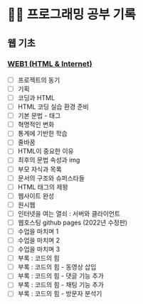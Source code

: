 # 👨‍💻 프로그래밍 공부 기록

## 웹 기초
### [WEB1 (HTML & Internet)](https://opentutorials.org/course/3084)

- [ ] 프로젝트의 동기
- [ ] 기획
- [ ] 코딩과 HTML
- [ ] HTML 코딩 실습 환경 준비
- [ ] 기본 문법 - 태그
- [ ] 혁명적인 변화
- [ ] 통계에 기반한 학습
- [ ] 줄바꿈
- [ ] HTML이 중요한 이유
- [ ] 최후의 문법 속성과 img
- [ ] 부모 자식과 목록
- [ ] 문서의 구조와 슈퍼스타들
- [ ] HTML 태그의 제왕
- [ ] 웹사이트 완성
- [ ] 원시웹
- [ ] 인터넷을 여는 열쇠 : 서버와 클라이언트
- [ ] 웹호스팅 github pages (2022년 수정판)
- [ ] 수업을 마치며 1
- [ ] 수업을 마치며 2
- [ ] 수업을 마치며 3
- [ ] 부록 : 코드의 힘
- [ ] 부록 : 코드의 힘 - 동영상 삽입
- [ ] 부록 : 코드의 힘 - 댓글 기능 추가
- [ ] 부록 : 코드의 힘 - 채팅 기능 추가
- [ ] 부록 : 코드의 힘 - 방문자 분석기